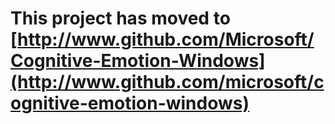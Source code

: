 **This project has moved to [http://www.github.com/Microsoft/Cognitive-Emotion-Windows](http://www.github.com/microsoft/cognitive-emotion-windows)**
==================
